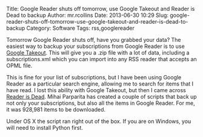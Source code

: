 Title: Google Reader shuts off tomorrow, use Google Takeout and Reader is Dead to backup
Author: mr.rcollins
Date: 2013-06-30 10:29
Slug: google-reader-shuts-off-tomorrow-use-google-takeout-and-reader-is-dead-to-backup
Category: Software
Tags: rss,googlereader

Tomorrow Google Reader shuts off, have you grabbed your data? The easiest way to backup your subscriptions from Google Reader is to use [Google Takeout](https://www.google.com/takeout/?pli=1). This will give you a .zip file with a lot of data, including a subscriptions.xml which you can import into any RSS reader that accepts an OPML file.

This is fine for your list of subscriptions, but I have been using Google Reader as a particular search engine, allowing me to search for items that I have read. I lost this ability with Google Takeout, but then I came across [Reader is Dead](http://readerisdead.com/). Mihai Parparita has created a couple of scripts that back up not only your subscriptions, but also all the items in Google Reader. For me, it was 928,981 items to be downloaded.

Under OS X the script ran right out of the box. If you are on Windows, you will need to install Python first.

